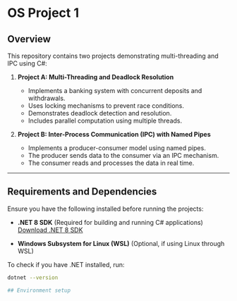 # OS Project 1

## Overview

This repository contains two projects demonstrating multi-threading and IPC using C#:

1. **Project A: Multi-Threading and Deadlock Resolution**  
   - Implements a banking system with concurrent deposits and withdrawals.
   - Uses locking mechanisms to prevent race conditions.
   - Demonstrates deadlock detection and resolution.
   - Includes parallel computation using multiple threads.

2. **Project B: Inter-Process Communication (IPC) with Named Pipes**  
   - Implements a producer-consumer model using named pipes.
   - The producer sends data to the consumer via an IPC mechanism.
   - The consumer reads and processes the data in real time.

---

## Requirements and Dependencies

Ensure you have the following installed before running the projects:

- **.NET 8 SDK** (Required for building and running C# applications)  
  [Download .NET 8 SDK](https://dotnet.microsoft.com/en-us/download/dotnet/8.0)

- **Windows Subsystem for Linux (WSL)** (Optional, if using Linux through WSL)

To check if you have .NET installed, run:

```sh
dotnet --version

## Environment setup

